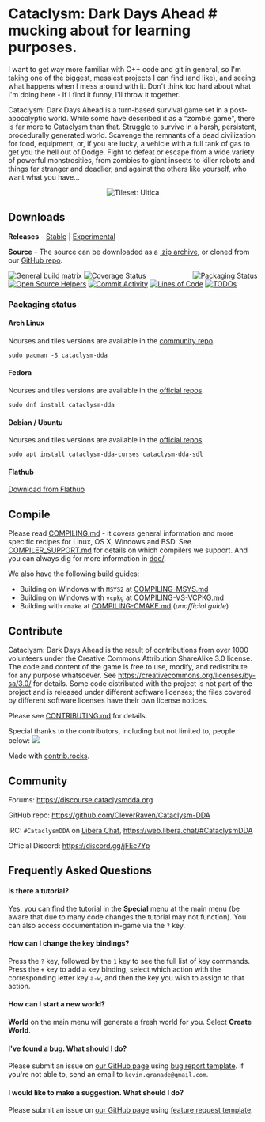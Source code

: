 # Cataclysm: Dark Days Ahead # mucking about for learning purposes.

I want to get way more familiar with C++ code and git in general, so I'm taking one of the biggest, messiest projects I can find (and like), and seeing what happens when I mess around with it. Don't think too hard about what I'm doing here - If I find it funny, I'll throw it together.

Cataclysm: Dark Days Ahead is a turn-based survival game set in a post-apocalyptic world. While some have described it as a "zombie game", there is far more to Cataclysm than that. Struggle to survive in a harsh, persistent, procedurally generated world. Scavenge the remnants of a dead civilization for food, equipment, or, if you are lucky, a vehicle with a full tank of gas to get you the hell out of Dodge. Fight to defeat or escape from a wide variety of powerful monstrosities, from zombies to giant insects to killer robots and things far stranger and deadlier, and against the others like yourself, who want what you have...

<p align="center">
    <img src="./data/screenshots/ultica-showcase-sep-2021.png" alt="Tileset: Ultica">
</p>

## Downloads

**Releases** - [Stable](https://cataclysmdda.org/releases/) | [Experimental](https://cataclysmdda.org/experimental/)

**Source** - The source can be downloaded as a [.zip archive](https://github.com/CleverRaven/Cataclysm-DDA/archive/master.zip), or cloned from our [GitHub repo](https://github.com/CleverRaven/Cataclysm-DDA/).

<a href="https://repology.org/project/cataclysm-dda/versions">
    <img src="https://repology.org/badge/vertical-allrepos/cataclysm-dda.svg" alt="Packaging Status" align="right">
</a>

[![General build matrix](https://github.com/CleverRaven/Cataclysm-DDA/actions/workflows/matrix.yml/badge.svg)](https://github.com/CleverRaven/Cataclysm-DDA/actions/workflows/matrix.yml)
[![Coverage Status](https://coveralls.io/repos/github/CleverRaven/Cataclysm-DDA/badge.svg?branch=master)](https://coveralls.io/github/CleverRaven/Cataclysm-DDA?branch=master)
[![Open Source Helpers](https://www.codetriage.com/cleverraven/cataclysm-dda/badges/users.svg)](https://www.codetriage.com/cleverraven/cataclysm-dda)
[![Commit Activity](https://img.shields.io/github/commit-activity/m/CleverRaven/Cataclysm-DDA)](https://github.com/CleverRaven/Cataclysm-DDA/graphs/contributors)
[![Lines of Code](https://tokei.rs/b1/github/CleverRaven/Cataclysm-DDA?category=code)](https://github.com/XAMPPRocky/tokei)
[![TODOs](https://badgen.net/https/api.tickgit.com/badgen/github.com/CleverRaven/Cataclysm-DDA)](https://www.tickgit.com/browse?repo=github.com/CleverRaven/Cataclysm-DDA)

### Packaging status

#### Arch Linux

Ncurses and tiles versions are available in the [community repo](https://www.archlinux.org/packages/?q=cataclysm-dda).

`sudo pacman -S cataclysm-dda`

#### Fedora

Ncurses and tiles versions are available in the [official repos](https://src.fedoraproject.org/rpms/cataclysm-dda).

`sudo dnf install cataclysm-dda`

#### Debian / Ubuntu

Ncurses and tiles versions are available in the [official repos](https://tracker.debian.org/pkg/cataclysm-dda).

`sudo apt install cataclysm-dda-curses cataclysm-dda-sdl`

#### Flathub

[Download from Flathub](https://flathub.org/apps/org.cataclysmdda.CataclysmDDA)

## Compile

Please read [COMPILING.md](doc/COMPILING/COMPILING.md) - it covers general information and more specific recipes for Linux, OS X, Windows and BSD. See [COMPILER_SUPPORT.md](doc/COMPILING/COMPILER_SUPPORT.md) for details on which compilers we support. And you can always dig for more information in [doc/](https://github.com/CleverRaven/Cataclysm-DDA/tree/master/doc).

We also have the following build guides:
* Building on Windows with `MSYS2` at [COMPILING-MSYS.md](doc/COMPILING/COMPILING-MSYS.md)
* Building on Windows with `vcpkg` at [COMPILING-VS-VCPKG.md](doc/COMPILING/COMPILING-VS-VCPKG.md)
* Building with `cmake` at [COMPILING-CMAKE.md](doc/COMPILING/COMPILING-CMAKE.md)  (*unofficial guide*)

## Contribute

Cataclysm: Dark Days Ahead is the result of contributions from over 1000 volunteers under the Creative Commons Attribution ShareAlike 3.0 license. The code and content of the game is free to use, modify, and redistribute for any purpose whatsoever. See https://creativecommons.org/licenses/by-sa/3.0/ for details.
Some code distributed with the project is not part of the project and is released under different software licenses; the files covered by different software licenses have their own license notices.

Please see [CONTRIBUTING.md](doc/CONTRIBUTING.md) for details.

Special thanks to the contributors, including but not limited to, people below:
<a href="https://github.com/cleverraven/cataclysm-dda/graphs/contributors">
  <img src="https://contrib.rocks/image?repo=cleverraven/cataclysm-dda" />
</a>

Made with [contrib.rocks](https://contrib.rocks).

## Community

Forums:
https://discourse.cataclysmdda.org

GitHub repo:
https://github.com/CleverRaven/Cataclysm-DDA

IRC:
`#CataclysmDDA` on [Libera Chat](https://libera.chat), https://web.libera.chat/#CataclysmDDA

Official Discord:
https://discord.gg/jFEc7Yp

## Frequently Asked Questions

#### Is there a tutorial?

Yes, you can find the tutorial in the **Special** menu at the main menu (be aware that due to many code changes the tutorial may not function). You can also access documentation in-game via the `?` key.

#### How can I change the key bindings?

Press the `?` key, followed by the `1` key to see the full list of key commands. Press the `+` key to add a key binding, select which action with the corresponding letter key `a-w`, and then the key you wish to assign to that action.

#### How can I start a new world?

**World** on the main menu will generate a fresh world for you. Select **Create World**.

#### I've found a bug. What should I do?

Please submit an issue on [our GitHub page](https://github.com/CleverRaven/Cataclysm-DDA/issues/) using [bug report template](https://github.com/CleverRaven/Cataclysm-DDA/issues/new?template=bug_report.md). If you're not able to, send an email to `kevin.granade@gmail.com`.

#### I would like to make a suggestion. What should I do?

Please submit an issue on [our GitHub page](https://github.com/CleverRaven/Cataclysm-DDA/issues/) using [feature request template](https://github.com/CleverRaven/Cataclysm-DDA/issues/new?template=feature_request.md).
